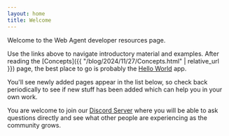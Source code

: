 ```yaml
---
layout: home
title: Welcome
---
```

Welcome to the Web Agent developer resources page.

Use the links above to navigate introductory material and examples. After
reading the [Concepts]({{ "/blog/2024/11/27/Concepts.html" | relative_url }}) page, the best place to go is probably the [Hello World](#) app.

You'll see newly added pages appear in the list below, so check back periodically to
see if new stuff has been added which can help you in your own work.

You are welcome to join our [Discord Server](https://some.server) where you will be able
to ask questions directly and see what other people are experiencing as the community grows.
